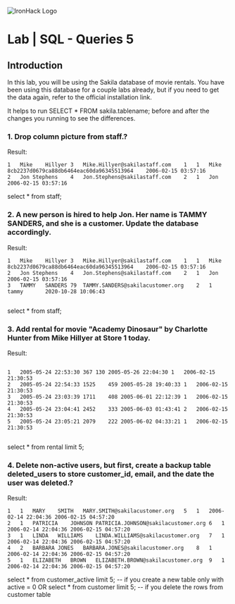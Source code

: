 ![IronHack Logo](https://s3-eu-west-1.amazonaws.com/ih-materials/uploads/upload_d5c5793015fec3be28a63c4fa3dd4d55.png)

# Lab | SQL - Queries 5

## Introduction

In this lab, you will be using the Sakila database of movie rentals. You have been using this database for a couple labs already, but if you need to get the data again, refer to the official installation link.

It helps to run SELECT * FROM sakila.tablename; before and after the changes you running to see the differences. 

### 1. Drop column picture from staff.?

Result:

```
1	Mike	Hillyer	3	Mike.Hillyer@sakilastaff.com	1	1	Mike	8cb2237d0679ca88db6464eac60da96345513964	2006-02-15 03:57:16
2	Jon	Stephens	4	Jon.Stephens@sakilastaff.com	2	1	Jon		2006-02-15 03:57:16
```
select * from staff;

### 2. A new person is hired to help Jon. Her name is TAMMY SANDERS, and she is a customer. Update the database accordingly.
Result:

```
1	Mike	Hillyer	3	Mike.Hillyer@sakilastaff.com	1	1	Mike	8cb2237d0679ca88db6464eac60da96345513964	2006-02-15 03:57:16
2	Jon	Stephens	4	Jon.Stephens@sakilastaff.com	2	1	Jon		2006-02-15 03:57:16
3	TAMMY	SANDERS	79	TAMMY.SANDERS@sakilacustomer.org	2	1	tammy		2020-10-28 10:06:43
									
```
select * from staff;


### 3. Add rental for movie "Academy Dinosaur" by Charlotte Hunter from Mike Hillyer at Store 1 today.
Result:

```

1	2005-05-24 22:53:30	367	130	2005-05-26 22:04:30	1	2006-02-15 21:30:53
2	2005-05-24 22:54:33	1525	459	2005-05-28 19:40:33	1	2006-02-15 21:30:53
3	2005-05-24 23:03:39	1711	408	2005-06-01 22:12:39	1	2006-02-15 21:30:53
4	2005-05-24 23:04:41	2452	333	2005-06-03 01:43:41	2	2006-02-15 21:30:53
5	2005-05-24 23:05:21	2079	222	2005-06-02 04:33:21	1	2006-02-15 21:30:53
						
```
select * from rental limit 5;

### 4. Delete non-active users, but first, create a backup table deleted_users to store customer_id, email, and the date the user was deleted.?
Result:

```
1	1	MARY	SMITH	MARY.SMITH@sakilacustomer.org	5	1	2006-02-14 22:04:36	2006-02-15 04:57:20
2	1	PATRICIA	JOHNSON	PATRICIA.JOHNSON@sakilacustomer.org	6	1	2006-02-14 22:04:36	2006-02-15 04:57:20
3	1	LINDA	WILLIAMS	LINDA.WILLIAMS@sakilacustomer.org	7	1	2006-02-14 22:04:36	2006-02-15 04:57:20
4	2	BARBARA	JONES	BARBARA.JONES@sakilacustomer.org	8	1	2006-02-14 22:04:36	2006-02-15 04:57:20
5	1	ELIZABETH	BROWN	ELIZABETH.BROWN@sakilacustomer.org	9	1	2006-02-14 22:04:36	2006-02-15 04:57:20
```
select * from customer_active limit 5; -- if you create a new table only with active = 0
OR
select * from customer limit 5; -- if you delete the rows from customer table 

```
